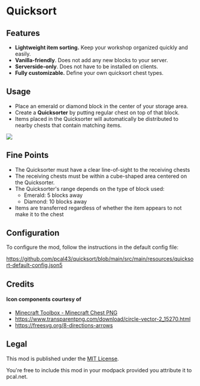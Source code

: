 # Quicksort
 
## Features
* **Lightweight item sorting.** Keep your workshop organized quickly and easily.
* **Vanilla-friendly**.         Does not add any new blocks to your server.
* **Serverside-only**.          Does not have to be installed on clients.
* **Fully customizable.**       Define your own quicksort chest types.

## Usage
* Place an emerald or diamond block in the center of your storage area.
* Create a **Quicksorter** by putting regular chest on top of that block.
* Items placed in the Quicksorter will automatically be distributed to nearby chests that contain matching items.

![](https://github.com/pcal43/quicksort/raw/main/etc/quicksort-demo2.gif)


## Fine Points
* The Quicksorter must have a clear line-of-sight to the receiving chests
* The receiving chests must be within a cube-shaped area centered on the Quicksorter.  
* The Quicksorter's range depends on the type of block used:
  * Emerald: 5 blocks away
  * Diamond: 10 blocks away
* Items are transferred regardless of whether the item appears to not make it to the chest

## Configuration

To configure the mod, follow the instructions in the default config file:

https://github.com/pcal43/quicksort/blob/main/src/main/resources/quicksort-default-config.json5

## Credits

#### Icon components courtesy of 
* <a href="https://flyclipart.com/minecraft-toolbox-minecraft-chest-png-50783">Minecraft Toolbox - Minecraft Chest PNG</a>
* https://www.transparentpng.com/download/circle-vector-2_15270.html
* https://freesvg.org/8-directions-arrows

## Legal

This mod is published under the [MIT License](LICENSE).

You're free to include this mod in your modpack provided you attribute it to pcal.net.
